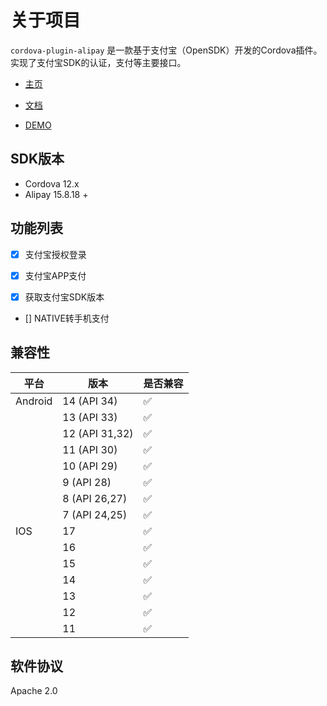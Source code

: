 # 关于项目

`cordova-plugin-alipay` 是一款基于支付宝（OpenSDK）开发的Cordova插件。实现了支付宝SDK的认证，支付等主要接口。


- [主页](https://byteee.fund/project/cordova-plugin-alipay)

- [文档](https://byteee.fund/doc/cordova-plugin-alipay)

- [DEMO](https://github.com/byteee-fund/cordova-plugin-alipay-demo)



## SDK版本

- Cordova 12.x
- Alipay  15.8.18 +



## 功能列表

- [x] 支付宝授权登录

- [x] 支付宝APP支付

- [x] 获取支付宝SDK版本

- [] NATIVE转手机支付


## 兼容性

| 平台    | 版本           | 是否兼容 |
| ------- | -------------- | -------- |
| Android | 14 (API 34)    | ✅        |
|         | 13 (API 33)    | ✅        |
|         | 12 (API 31,32) | ✅        |
|         | 11 (API 30)    | ✅        |
|         | 10 (API 29)    | ✅        |
|         | 9 (API 28)     | ✅        |
|         | 8 (API 26,27)  | ✅        |
|         | 7 (API 24,25)  | ✅        |
| IOS     | 17             | ✅        |
|         | 16             | ✅        |
|         | 15             | ✅        |
|         | 14             | ✅        |
|         | 13             | ✅        |
|         | 12             | ✅        |
|         | 11             | ✅        |


## 软件协议

Apache 2.0
